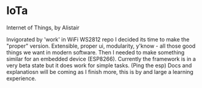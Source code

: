 # IoTa
Internet of Things, by Alistair

Invigorated by 'work' in WiFi WS2812 repo I decided its time to make the "proper" version. Extensible, proper ui, modularity, y'know - all those good things we want in modern software. Then I needed to make something similar for an embedded device (ESP8266). Currently the framework is in a very beta state but it does work for simple tasks. (Ping the esp) Docs and explanatiosn will be coming as I finish more, this is by and large a learning experience.
